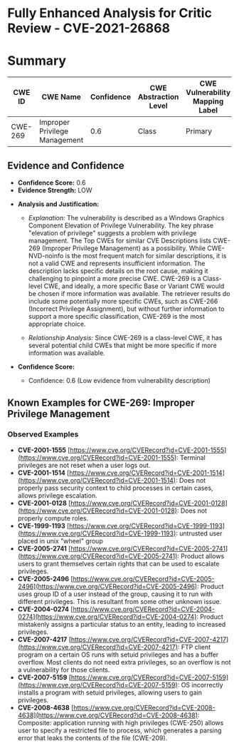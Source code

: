 # Fully Enhanced Analysis for Critic Review - CVE-2021-26868

# Summary
| CWE ID | CWE Name | Confidence | CWE Abstraction Level | CWE Vulnerability Mapping Label | CWE-Vulnerability Mapping Notes |
|---|---|---|---|---|---|
| CWE-269 | Improper Privilege Management | 0.6 | Class | Primary | Allowed-with-Review |

## Evidence and Confidence

*   **Confidence Score:** 0.6
*   **Evidence Strength:** LOW

- **Analysis and Justification:**
  - *Explanation:* The vulnerability is described as a Windows Graphics Component Elevation of Privilege Vulnerability. The key phrase "elevation of privilege" suggests a problem with privilege management. The Top CWEs for similar CVE Descriptions lists CWE-269 (Improper Privilege Management) as a possibility. While CWE-NVD-noinfo is the most frequent match for similar descriptions, it is not a valid CWE and represents insufficient information. The description lacks specific details on the root cause, making it challenging to pinpoint a more precise CWE. CWE-269 is a Class-level CWE, and ideally, a more specific Base or Variant CWE would be chosen if more information was available. The retriever results do include some potentially more specific CWEs, such as CWE-266 (Incorrect Privilege Assignment), but without further information to support a more specific classification, CWE-269 is the most appropriate choice.
  
  - *Relationship Analysis:* Since CWE-269 is a class-level CWE, it has several potential child CWEs that might be more specific if more information was available.

- **Confidence Score:**
  - Confidence: 0.6 (Low evidence from vulnerability description)



## Known Examples for CWE-269: Improper Privilege Management
### Observed Examples
- **CVE-2001-1555** [https://www.cve.org/CVERecord?id=CVE-2001-1555](https://www.cve.org/CVERecord?id=CVE-2001-1555): Terminal privileges are not reset when a user logs out.
- **CVE-2001-1514** [https://www.cve.org/CVERecord?id=CVE-2001-1514](https://www.cve.org/CVERecord?id=CVE-2001-1514): Does not properly pass security context to child processes in certain cases, allows privilege escalation.
- **CVE-2001-0128** [https://www.cve.org/CVERecord?id=CVE-2001-0128](https://www.cve.org/CVERecord?id=CVE-2001-0128): Does not properly compute roles.
- **CVE-1999-1193** [https://www.cve.org/CVERecord?id=CVE-1999-1193](https://www.cve.org/CVERecord?id=CVE-1999-1193): untrusted user placed in unix "wheel" group
- **CVE-2005-2741** [https://www.cve.org/CVERecord?id=CVE-2005-2741](https://www.cve.org/CVERecord?id=CVE-2005-2741): Product allows users to grant themselves certain rights that can be used to escalate privileges.
- **CVE-2005-2496** [https://www.cve.org/CVERecord?id=CVE-2005-2496](https://www.cve.org/CVERecord?id=CVE-2005-2496): Product uses group ID of a user instead of the group, causing it to run with different privileges. This is resultant from some other unknown issue.
- **CVE-2004-0274** [https://www.cve.org/CVERecord?id=CVE-2004-0274](https://www.cve.org/CVERecord?id=CVE-2004-0274): Product mistakenly assigns a particular status to an entity, leading to increased privileges.
- **CVE-2007-4217** [https://www.cve.org/CVERecord?id=CVE-2007-4217](https://www.cve.org/CVERecord?id=CVE-2007-4217): FTP client program on a certain OS runs with setuid privileges and has a buffer overflow. Most clients do not need extra privileges, so an overflow is not a vulnerability for those clients.
- **CVE-2007-5159** [https://www.cve.org/CVERecord?id=CVE-2007-5159](https://www.cve.org/CVERecord?id=CVE-2007-5159): OS incorrectly installs a program with setuid privileges, allowing users to gain privileges.
- **CVE-2008-4638** [https://www.cve.org/CVERecord?id=CVE-2008-4638](https://www.cve.org/CVERecord?id=CVE-2008-4638): Composite: application running with high privileges (CWE-250) allows user to specify a restricted file to process, which generates a parsing error that leaks the contents of the file (CWE-209).
